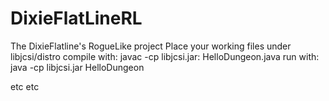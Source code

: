 # DixieFlatLineRL
The DixieFlatline's RogueLike project
Place your working files under libjcsi/distro
compile with:
javac -cp libjcsi.jar: HelloDungeon.java
run with:
java -cp libjcsi.jar HelloDungeon

etc etc